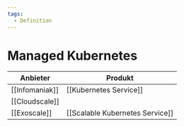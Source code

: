 ```yaml
---
tags:
  - Definition
---
```


# Managed Kubernetes

| Anbieter       | Produkt                         |
| -------------- | ------------------------------- |
| [[Infomaniak]] | [[Kubernetes Service]]          |
| [[Cloudscale]] |                                 |
| [[Exoscale]]   | [[Scalable Kubernetes Service]] |
